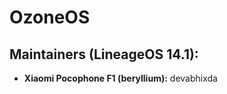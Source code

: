 OzoneOS
===========

Maintainers (LineageOS 14.1):
-----------------------------
* __Xiaomi Pocophone F1 (beryllium):__ devabhixda

